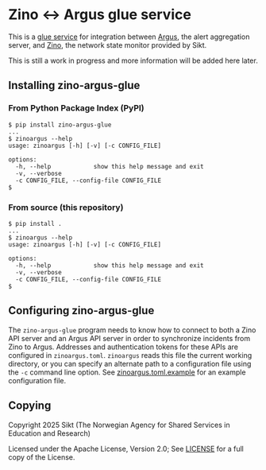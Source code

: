 # Zino ↔ Argus glue service

This is a [glue
service](https://argus-server.readthedocs.io/en/latest/integrations/glue-services/index.html)
for integration between [Argus](https://github.com/Uninett/Argus), the alert
aggregation server, and [Zino](https://github.com/Uninett/zino), the network
state monitor provided by Sikt.

This is still a work in progress and more information will be added here later.

## Installing zino-argus-glue

### From Python Package Index (PyPI)

```console
$ pip install zino-argus-glue
...
$ zinoargus --help
usage: zinoargus [-h] [-v] [-c CONFIG_FILE]

options:
  -h, --help            show this help message and exit
  -v, --verbose
  -c CONFIG_FILE, --config-file CONFIG_FILE
$
```

### From source (this repository)

```console
$ pip install .
...
$ zinoargus --help
usage: zinoargus [-h] [-v] [-c CONFIG_FILE]

options:
  -h, --help            show this help message and exit
  -v, --verbose
  -c CONFIG_FILE, --config-file CONFIG_FILE
$
```

## Configuring zino-argus-glue

The `zino-argus-glue` program needs to know how to connect to both a Zino API
server and an Argus API server in order to synchronize incidents from Zino to
Argus.  Addresses and authentication tokens for these APIs are configured in
`zinoargus.toml`.  `zinoargus` reads this file the current working directory,
or you can specify an alternate path to a configuration file using the `-c`
command line option.  See [zinoargus.toml.example](./zinoargus.toml.example)
for an example configuration file.

## Copying

Copyright 2025 Sikt (The Norwegian Agency for Shared Services in Education and
Research)

Licensed under the Apache License, Version 2.0; See [LICENSE](./LICENSE) for a
full copy of the License.
